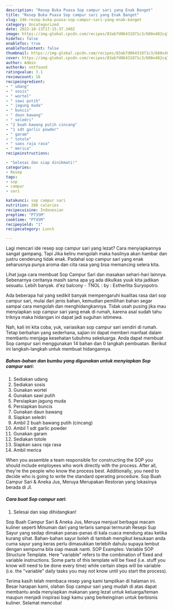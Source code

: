 ```yaml
---
description: "Resep Buka Puasa Sop campur sari yang Enak Banget"
title: "Resep Buka Puasa Sop campur sari yang Enak Banget"
slug: 246-resep-buka-puasa-sop-campur-sari-yang-enak-banget
category: Uncategorized
date: 2022-10-13T17:15:37.340Z
image: https://img-global.cpcdn.com/recipes/83ab7d06431071c3/680x482cq70/sop-campur-sari-foto-resep-utama.jpg
hideToc: false
enableToc: true
enableTocContent: false
thumbnail: https://img-global.cpcdn.com/recipes/83ab7d06431071c3/680x482cq70/sop-campur-sari-foto-resep-utama.jpg
cover: https://img-global.cpcdn.com/recipes/83ab7d06431071c3/680x482cq70/sop-campur-sari-foto-resep-utama.jpg
author: Admin
authorAv: notfound
ratingvalue: 3.1
reviewcount: 16
recipeingredient:
- " udang"
- " sosis"
- " wortel"
- " sawi putih"
- " jagung muda"
- " buncis"
- " daun bawang"
- " seledri"
- "2 buah bawang putih cincang"
- "1 sdt garlic powder"
- " garam"
- " totole"
- " saos raja rasa"
- " merica"
recipeinstructions:

- "Selesai dan siap dinikmati!"
categories:
- Resep
tags:
- sop
- campur
- sari

katakunci: sop campur sari 
nutrition: 260 calories
recipecuisine: Indonesian
preptime: "PT35M"
cooktime: "PT45M"
recipeyield: "1"
recipecategory: Lunch

---
```



Lagi mencari ide resep sop campur sari yang lezat? Cara menyiapkannya sangat gampang. Tapi Jika keliru mengolah maka hasilnya akan hambar dan justru cenderung tidak enak. Padahal sop campur sari yang enak seharusnya punya aroma dan cita rasa yang bisa memancing selera kita.


Lihat juga cara membuat Sop Campur Sari dan masakan sehari-hari lainnya. Sebenarnya ceritanya masih sama apa yg ada dikulkas yuuk kita jadikan sesuatu. Lebih banyak. d&#39;ez balcony - TNOL : by : Estherlita Suryopotro.

Ada beberapa hal yang sedikit banyak mempengaruhi kualitas rasa dari sop campur sari, mulai dari jenis bahan, kemudian pemilihan bahan segar sampai cara mengolah dan menghidangkannya. Tidak usah pusing jika mau menyiapkan sop campur sari yang enak di rumah, karena asal sudah tahu triknya maka hidangan ini dapat jadi suguhan istimewa.


Nah, kali ini kita coba, yuk, variasikan sop campur sari sendiri di rumah. Tetap berbahan yang sederhana, sajian ini dapat memberi manfaat dalam membantu menjaga kesehatan tubuhmu sekeluarga. Anda dapat membuat Sop campur sari menggunakan 14 bahan dan 0 langkah pembuatan. Berikut ini langkah-langkah untuk membuat hidangannya.

<!--inarticleads1-->

##### Bahan-bahan dan bumbu yang digunakan untuk menyiapkan Sop campur sari:

1. Sediakan  udang
1. Sediakan  sosis
1. Gunakan  wortel
1. Gunakan  sawi putih
1. Persiapkan  jagung muda
1. Persiapkan  buncis
1. Gunakan  daun bawang
1. Siapkan  seledri
1. Ambil 2 buah bawang putih (cincang)
1. Ambil 1 sdt garlic powder
1. Gunakan  garam
1. Sediakan  totole
1. Siapkan  saos raja rasa
1. Ambil  merica


When you assemble a team responsible for constructing the SOP you should include employees who work directly with the process. After all, they&#39;re the people who know the process best. Additionally, you need to decide who is going to write the standard operating procedure. Sop Buah Campur Sari &amp; Aneka Jus, Meruya Merupakan Restoran yang lokasinya berada di Jl. 

<!--inarticleads2-->

##### Cara buat Sop campur sari:


1. Selesai dan siap dihidangkan!

Sop Buah Campur Sari &amp; Aneka Jus, Meruya menjual berbagai macam kuliner seperti Minuman dari yang terlaris sampai termurah Resepi Sup Sayur yang sedap dimakan panas-panas di kala cuaca mendung atau ketika kurang sihat. Bahan-bahan sayur boleh di tambah mengikut kesukaan anda cuma sayur yang keras perlu dimasukkan terlebih dahulu supaya lembut dengan sempurna bila siap masak nanti. SOP Examples: Variable SOP Structure Template. Here &#34;variable&#34; refers to the combination of fixed and variable instructions. Some parts of this template will be fixed (i.e. stuff you know will need to be done every time) while certain steps will be variable (i.e. the &#34;variable&#34; daily tasks you may not know until you start the process). 

Terima kasih telah membaca resep yang kami tampilkan di halaman ini. Besar harapan kami, olahan Sop campur sari yang mudah di atas dapat membantu anda menyiapkan makanan yang lezat untuk keluarga/teman maupun menjadi inspirasi bagi kamu yang berkeinginan untuk berbisnis kuliner. Selamat mencoba!
